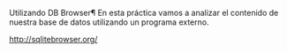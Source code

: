 
Utilizando DB Browser¶
En esta práctica vamos a analizar el contenido de nuestra base de datos utilizando un programa externo.

http://sqlitebrowser.org/